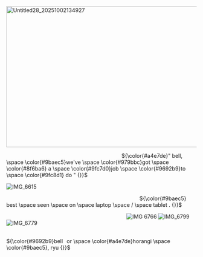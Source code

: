 <img width="1079" height="373" alt="Untitled28_20251002134927" src="https://github.com/user-attachments/assets/c1d958e3-3e2e-4e16-89b4-632511f0eef9" />

‎ ‎ ‎ ‎ ‎ ‎ ‎‎ ‎ ‎ ‎ ‎ ‎ ‎  ‎ ‎ ‎ ‎ ‎ ‎ ‎ ‎ ‎ ‎ ‎ ‎ ‎ ‎⠀⠀⠀⠀⠀⠀⠀⠀⠀⠀⠀⠀⠀ ⠀⠀⠀⠀⠀⠀‎ ${\color{#a4e7de}" ͏͏͏͏͏͏bell, \space \color{#9baec5}we've \space \color{#979bbc}got \space \color{#8f6ba6} a \space \color{#9fc7d0}job \space \color{#9692b9}to \space \color{#9fc8d1} do ͏͏͏͏͏͏" {}}$

![IMG_6615](https://github.com/user-attachments/assets/421d74cb-3b68-4016-b37b-b4cce0db63bd)

⠀⠀⠀⠀⠀⠀⠀⠀⠀⠀⠀⠀⠀⠀⠀⠀⠀⠀⠀⠀⠀⠀⠀⠀⠀⠀⠀⠀⠀⠀⠀⠀⠀⠀ ${\color{#9baec5} best \space seen \space on \space laptop \space / \space tablet . {}}$

⠀⠀⠀⠀⠀⠀⠀⠀⠀⠀⠀⠀⠀⠀⠀⠀⠀⠀⠀⠀⠀⠀⠀⠀⠀⠀⠀⠀⠀⠀⠀![IMG 6766](https://github.com/user-attachments/assets/9041566f-6895-427c-83c5-6a45db2807e2)
![IMG_6799](https://github.com/user-attachments/assets/f1d64833-ee8d-4f80-872d-42162f3ae67c)
![IMG_6779](https://github.com/user-attachments/assets/0dcfa9eb-0f31-4113-8bf1-f6d7981f0683)

⠀⠀⠀⠀⠀⠀⠀⠀⠀⠀⠀⠀⠀⠀⠀⠀⠀⠀⠀⠀⠀⠀⠀⠀⠀⠀⠀⠀⠀⠀⠀⠀⠀⠀⠀⠀ ${\color{#9692b9}bell⠀or \space \color{#a4e7de}horangi \space \color{#9baec5}, ryu {}}$

